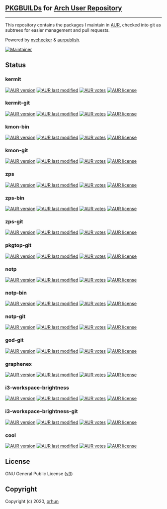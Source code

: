 ## [PKGBUILDs](https://wiki.archlinux.org/index.php/PKGBUILD) for [Arch User Repository](https://aur.archlinux.org/)

---

This repository contains the packages I maintain in [AUR](https://aur.archlinux.org/packages/?K=orhun&SeB=m), checked into git as subtrees for easier management and pull requests.

Powered by [nvchecker](https://github.com/lilydjwg/nvchecker/) & [aurpublish](https://github.com/eli-schwartz/aurpublish).

[![Maintainer](https://img.shields.io/static/v1?label=maintainer&message=orhun&color=333333&style=flat-square)](https://aur.archlinux.org/account/orhun)

## Status

### kermit

[![AUR version](https://img.shields.io/aur/version/kermit?color=333333&label=kermit&style=flat-square)](https://aur.archlinux.org/packages/kermit/) [![AUR last modified](https://img.shields.io/aur/last-modified/kermit?color=333333&style=flat-square)](https://aur.archlinux.org/packages/kermit/) [![AUR votes](https://img.shields.io/aur/votes/kermit?color=333333&style=flat-square)](https://aur.archlinux.org/packages/kermit/) [![AUR license](https://img.shields.io/aur/license/kermit?color=333333&style=flat-square)](https://aur.archlinux.org/packages/kermit/)

### kermit-git

[![AUR version](https://img.shields.io/aur/version/kermit-git?color=333333&label=kermit-git&style=flat-square)](https://aur.archlinux.org/packages/kermit-git/) [![AUR last modified](https://img.shields.io/aur/last-modified/kermit-git?color=333333&style=flat-square)](https://aur.archlinux.org/packages/kermit-git/) [![AUR votes](https://img.shields.io/aur/votes/kermit-git?color=333333&style=flat-square)](https://aur.archlinux.org/packages/kermit-git/) [![AUR license](https://img.shields.io/aur/license/kermit-git?color=333333&style=flat-square)](https://aur.archlinux.org/packages/kermit-git/)

### kmon-bin

[![AUR version](https://img.shields.io/aur/version/kmon-bin?color=333333&label=kmon-bin&style=flat-square)](https://aur.archlinux.org/packages/kmon-bin/) [![AUR last modified](https://img.shields.io/aur/last-modified/kmon-bin?color=333333&style=flat-square)](https://aur.archlinux.org/packages/kmon-bin/) [![AUR votes](https://img.shields.io/aur/votes/kmon-bin?color=333333&style=flat-square)](https://aur.archlinux.org/packages/kmon-bin/) [![AUR license](https://img.shields.io/aur/license/kmon-bin?color=333333&style=flat-square)](https://aur.archlinux.org/packages/kmon-bin/)

### kmon-git

[![AUR version](https://img.shields.io/aur/version/kmon-git?color=333333&label=kmon-git&style=flat-square)](https://aur.archlinux.org/packages/kmon-git/) [![AUR last modified](https://img.shields.io/aur/last-modified/kmon-git?color=333333&style=flat-square)](https://aur.archlinux.org/packages/kmon-git/) [![AUR votes](https://img.shields.io/aur/votes/kmon-git?color=333333&style=flat-square)](https://aur.archlinux.org/packages/kmon-git/) [![AUR license](https://img.shields.io/aur/license/kmon-git?color=333333&style=flat-square)](https://aur.archlinux.org/packages/kmon-git/)

### zps

[![AUR version](https://img.shields.io/aur/version/zps?color=333333&label=zps&style=flat-square)](https://aur.archlinux.org/packages/zps/) [![AUR last modified](https://img.shields.io/aur/last-modified/zps?color=333333&style=flat-square)](https://aur.archlinux.org/packages/zps/) [![AUR votes](https://img.shields.io/aur/votes/zps?color=333333&style=flat-square)](https://aur.archlinux.org/packages/zps/) [![AUR license](https://img.shields.io/aur/license/zps?color=333333&style=flat-square)](https://aur.archlinux.org/packages/zps/)

### zps-bin

[![AUR version](https://img.shields.io/aur/version/zps-bin?color=333333&label=zps-bin&style=flat-square)](https://aur.archlinux.org/packages/zps-bin/) [![AUR last modified](https://img.shields.io/aur/last-modified/zps-bin?color=333333&style=flat-square)](https://aur.archlinux.org/packages/zps-bin/) [![AUR votes](https://img.shields.io/aur/votes/zps-bin?color=333333&style=flat-square)](https://aur.archlinux.org/packages/zps-bin/) [![AUR license](https://img.shields.io/aur/license/zps-bin?color=333333&style=flat-square)](https://aur.archlinux.org/packages/zps-bin/)

### zps-git

[![AUR version](https://img.shields.io/aur/version/zps-git?color=333333&label=zps-git&style=flat-square)](https://aur.archlinux.org/packages/zps-git/) [![AUR last modified](https://img.shields.io/aur/last-modified/zps-git?color=333333&style=flat-square)](https://aur.archlinux.org/packages/zps-git/) [![AUR votes](https://img.shields.io/aur/votes/zps-git?color=333333&style=flat-square)](https://aur.archlinux.org/packages/zps-git/) [![AUR license](https://img.shields.io/aur/license/zps-git?color=333333&style=flat-square)](https://aur.archlinux.org/packages/zps-git/)

### pkgtop-git

[![AUR version](https://img.shields.io/aur/version/pkgtop-git?color=333333&label=pkgtop-git&style=flat-square)](https://aur.archlinux.org/packages/pkgtop-git/) [![AUR last modified](https://img.shields.io/aur/last-modified/pkgtop-git?color=333333&style=flat-square)](https://aur.archlinux.org/packages/pkgtop-git/) [![AUR votes](https://img.shields.io/aur/votes/pkgtop-git?color=333333&style=flat-square)](https://aur.archlinux.org/packages/pkgtop-git/) [![AUR license](https://img.shields.io/aur/license/pkgtop-git?color=333333&style=flat-square)](https://aur.archlinux.org/packages/pkgtop-git/)

### notp

[![AUR version](https://img.shields.io/aur/version/notp?color=333333&label=notp&style=flat-square)](https://aur.archlinux.org/packages/notp/) [![AUR last modified](https://img.shields.io/aur/last-modified/notp?color=333333&style=flat-square)](https://aur.archlinux.org/packages/notp/) [![AUR votes](https://img.shields.io/aur/votes/notp?color=333333&style=flat-square)](https://aur.archlinux.org/packages/notp/) [![AUR license](https://img.shields.io/aur/license/notp?color=333333&style=flat-square)](https://aur.archlinux.org/packages/notp/)

### notp-bin

[![AUR version](https://img.shields.io/aur/version/notp-bin?color=333333&label=notp-bin&style=flat-square)](https://aur.archlinux.org/packages/notp-bin/) [![AUR last modified](https://img.shields.io/aur/last-modified/notp-bin?color=333333&style=flat-square)](https://aur.archlinux.org/packages/notp-bin/) [![AUR votes](https://img.shields.io/aur/votes/notp-bin?color=333333&style=flat-square)](https://aur.archlinux.org/packages/notp-bin/) [![AUR license](https://img.shields.io/aur/license/notp-bin?color=333333&style=flat-square)](https://aur.archlinux.org/packages/notp-bin/)

### notp-git

[![AUR version](https://img.shields.io/aur/version/notp-git?color=333333&label=notp-git&style=flat-square)](https://aur.archlinux.org/packages/notp-git/) [![AUR last modified](https://img.shields.io/aur/last-modified/notp-git?color=333333&style=flat-square)](https://aur.archlinux.org/packages/notp-git/) [![AUR votes](https://img.shields.io/aur/votes/notp-git?color=333333&style=flat-square)](https://aur.archlinux.org/packages/notp-git/) [![AUR license](https://img.shields.io/aur/license/notp-git?color=333333&style=flat-square)](https://aur.archlinux.org/packages/notp-git/)

### god-git

[![AUR version](https://img.shields.io/aur/version/god-git?color=333333&label=god-git&style=flat-square)](https://aur.archlinux.org/packages/god-git/) [![AUR last modified](https://img.shields.io/aur/last-modified/god-git?color=333333&style=flat-square)](https://aur.archlinux.org/packages/god-git/) [![AUR votes](https://img.shields.io/aur/votes/god-git?color=333333&style=flat-square)](https://aur.archlinux.org/packages/god-git/) [![AUR license](https://img.shields.io/aur/license/god-git?color=333333&style=flat-square)](https://aur.archlinux.org/packages/god-git/)

### graphenex

[![AUR version](https://img.shields.io/aur/version/graphenex?color=333333&label=graphenex&style=flat-square)](https://aur.archlinux.org/packages/graphenex/) [![AUR last modified](https://img.shields.io/aur/last-modified/graphenex?color=333333&style=flat-square)](https://aur.archlinux.org/packages/graphenex/) [![AUR votes](https://img.shields.io/aur/votes/graphenex?color=333333&style=flat-square)](https://aur.archlinux.org/packages/graphenex/) [![AUR license](https://img.shields.io/aur/license/graphenex?color=333333&style=flat-square)](https://aur.archlinux.org/packages/graphenex/)

### i3-workspace-brightness

[![AUR version](https://img.shields.io/aur/version/i3-workspace-brightness?color=333333&label=i3-workspace-brightness&style=flat-square)](https://aur.archlinux.org/packages/i3-workspace-brightness/) [![AUR last modified](https://img.shields.io/aur/last-modified/i3-workspace-brightness?color=333333&style=flat-square)](https://aur.archlinux.org/packages/i3-workspace-brightness/) [![AUR votes](https://img.shields.io/aur/votes/i3-workspace-brightness?color=333333&style=flat-square)](https://aur.archlinux.org/packages/i3-workspace-brightness/) [![AUR license](https://img.shields.io/aur/license/i3-workspace-brightness?color=333333&style=flat-square)](https://aur.archlinux.org/packages/i3-workspace-brightness/)

### i3-workspace-brightness-git

[![AUR version](https://img.shields.io/aur/version/i3-workspace-brightness-git?color=333333&label=i3-workspace-brightness-git&style=flat-square)](https://aur.archlinux.org/packages/i3-workspace-brightness-git/) [![AUR last modified](https://img.shields.io/aur/last-modified/i3-workspace-brightness-git?color=333333&style=flat-square)](https://aur.archlinux.org/packages/i3-workspace-brightness-git/) [![AUR votes](https://img.shields.io/aur/votes/i3-workspace-brightness-git?color=333333&style=flat-square)](https://aur.archlinux.org/packages/i3-workspace-brightness-git/) [![AUR license](https://img.shields.io/aur/license/i3-workspace-brightness-git?color=333333&style=flat-square)](https://aur.archlinux.org/packages/i3-workspace-brightness-git/)

### cool

[![AUR version](https://img.shields.io/aur/version/cool?color=333333&label=cool&style=flat-square)](https://aur.archlinux.org/packages/cool/) [![AUR last modified](https://img.shields.io/aur/last-modified/cool?color=333333&style=flat-square)](https://aur.archlinux.org/packages/cool/) [![AUR votes](https://img.shields.io/aur/votes/cool?color=333333&style=flat-square)](https://aur.archlinux.org/packages/cool/) [![AUR license](https://img.shields.io/aur/license/cool?color=333333&style=flat-square)](https://aur.archlinux.org/packages/cool/)

## License

GNU General Public License ([v3](https://www.gnu.org/licenses/gpl.txt))

## Copyright

Copyright (c) 2020, [orhun](https://www.github.com/orhun)

